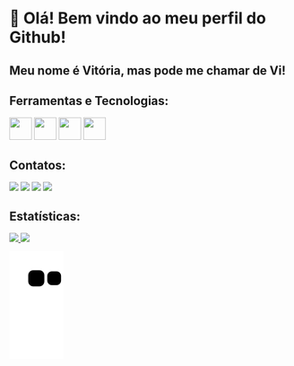# 👋 Olá! Bem vindo ao meu perfil do Github!
## Meu nome é Vitória, mas pode me chamar de Vi!

## Ferramentas e Tecnologias:
<img loading="lazy" src="https://cdn.jsdelivr.net/gh/devicons/devicon@latest/icons/html5/html5-original-wordmark.svg" width="40" height="40"/> <img loading="lazy" src="https://cdn.jsdelivr.net/gh/devicons/devicon@latest/icons/css3/css3-original-wordmark.svg" width="40" height="40"/> <img loading="lazy" src="https://cdn.jsdelivr.net/gh/devicons/devicon@latest/icons/figma/figma-original.svg" width="40" height="40"/> <img loading="lazy" src="https://cdn.jsdelivr.net/gh/devicons/devicon@latest/icons/javascript/javascript-original.svg" width="40" height="40"/>

## Contatos:

<div>
<a href="https://https://www.instagram.com/vpaesi/" target="_blank"><img loading="lazy" src="https://img.shields.io/badge/-Instagram-%23E4405F?style=for-the-badge&logo=instagram&logoColor=white" target="_blank"></a>
<a href = "mailto:paesivitoria@gmail.com"><img loading="lazy" src="https://img.shields.io/badge/Gmail-D14836?style=for-the-badge&logo=gmail&logoColor=white" target="_blank"></a>
<a href="https://www.linkedin.com/in/vpaesi/" target="_blank"><img loading="lazy" src="https://img.shields.io/badge/-LinkedIn-%230077B5?style=for-the-badge&logo=linkedin&logoColor=white" target="_blank"></a>   
<a href="https://portfolio-vitoria-de-camargo.vercel.app/" target="_blank"><img loading="lazy" src="https://img.shields.io/badge/Portfólio%20-8A2BE2?style=flat-square" target="_blank" max-width="100%" height="28"></a>
</div>

## Estatísticas:
<div>
<a href="https://github.com/vpaesi">
<img loading="lazy" height="180em" src="https://github-readme-stats.vercel.app/api/top-langs/?username=vpaesi&layout=compact&langs_count=7&theme=dracula"/>
<img loading="lazy" height="180em" src="https://github-readme-stats.vercel.app/api?username=vpaesi&show_icons=true&theme=dracula&include_all_commits=true&count_private=true"/>
</div>

![Snake animation](https://github.com/vpaesi/vpaesi/blob/output/github-contribution-grid-snake.svg)
